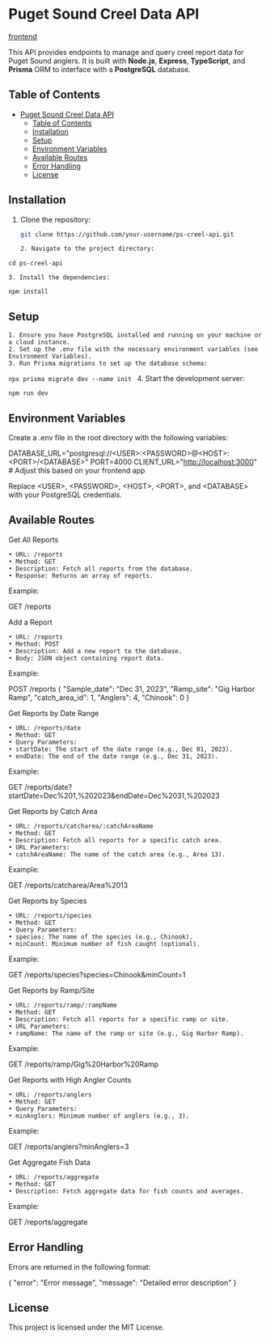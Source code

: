 # Puget Sound Creel Data API

[frontend](https://github.com/Thomas-Basham/ps-creel)


This API provides endpoints to manage and query creel report data for Puget Sound anglers. It is built with **Node.js**, **Express**, **TypeScript**, and **Prisma** ORM to interface with a **PostgreSQL** database.

## Table of Contents

- [Puget Sound Creel Data API](#puget-sound-creel-data-api)
  - [Table of Contents](#table-of-contents)
  - [Installation](#installation)
  - [Setup](#setup)
  - [Environment Variables](#environment-variables)
  - [Available Routes](#available-routes)
  - [Error Handling](#error-handling)
  - [License](#license)

## Installation

1. Clone the repository:

   ```bash
   git clone https://github.com/your-username/ps-creel-api.git

   2. Navigate to the project directory:
   ```

`cd ps-creel-api`

    3. Install the dependencies:

`npm install`

## Setup

    1. Ensure you have PostgreSQL installed and running on your machine or a cloud instance.
    2. Set up the .env file with the necessary environment variables (see Environment Variables).
    3. Run Prisma migrations to set up the database schema:

`npx prisma migrate dev --name init
` 4. Start the development server:

`npm run dev
`

## Environment Variables

Create a .env file in the root directory with the following variables:

DATABASE_URL="postgresql://\<USER>:\<PASSWORD>@\<HOST>:\<PORT>/\<DATABASE>"
PORT=4000
CLIENT_URL="<http://localhost:3000>" # Adjust this based on your frontend app

Replace \<USER>, \<PASSWORD>, \<HOST>, \<PORT>, and \<DATABASE> with your PostgreSQL credentials.

## Available Routes

Get All Reports

    • URL: /reports
    • Method: GET
    • Description: Fetch all reports from the database.
    • Response: Returns an array of reports.

Example:

GET /reports

Add a Report

    • URL: /reports
    • Method: POST
    • Description: Add a new report to the database.
    • Body: JSON object containing report data.

Example:

POST /reports
{
"Sample_date": "Dec 31, 2023",
"Ramp_site": "Gig Harbor Ramp",
"catch_area_id": 1,
"Anglers": 4,
"Chinook": 0
}

Get Reports by Date Range

    • URL: /reports/date
    • Method: GET
    • Query Parameters:
    • startDate: The start of the date range (e.g., Dec 01, 2023).
    • endDate: The end of the date range (e.g., Dec 31, 2023).

Example:

GET /reports/date?startDate=Dec%201,%202023&endDate=Dec%2031,%202023

Get Reports by Catch Area

    • URL: /reports/catcharea/:catchAreaName
    • Method: GET
    • Description: Fetch all reports for a specific catch area.
    • URL Parameters:
    • catchAreaName: The name of the catch area (e.g., Area 13).

Example:

GET /reports/catcharea/Area%2013

Get Reports by Species

    • URL: /reports/species
    • Method: GET
    • Query Parameters:
    • species: The name of the species (e.g., Chinook).
    • minCount: Minimum number of fish caught (optional).

Example:

GET /reports/species?species=Chinook&minCount=1

Get Reports by Ramp/Site

    • URL: /reports/ramp/:rampName
    • Method: GET
    • Description: Fetch all reports for a specific ramp or site.
    • URL Parameters:
    • rampName: The name of the ramp or site (e.g., Gig Harbor Ramp).

Example:

GET /reports/ramp/Gig%20Harbor%20Ramp

Get Reports with High Angler Counts

    • URL: /reports/anglers
    • Method: GET
    • Query Parameters:
    • minAnglers: Minimum number of anglers (e.g., 3).

Example:

GET /reports/anglers?minAnglers=3

Get Aggregate Fish Data

    • URL: /reports/aggregate
    • Method: GET
    • Description: Fetch aggregate data for fish counts and averages.

Example:

GET /reports/aggregate

## Error Handling

Errors are returned in the following format:

{
"error": "Error message",
"message": "Detailed error description"
}

## License

This project is licensed under the MIT License.
